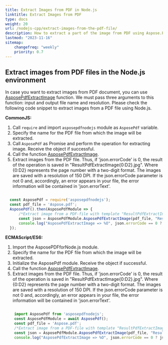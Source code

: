 ```yaml
---
title: Extract Images from PDF in Node.js
linktitle: Extract Images from PDF
type: docs
weight: 20
url: /nodejs-cpp/extract-images-from-the-pdf-file/
description: How to extract a part of the image from PDF using Aspose.PDF for Node.js via C++ toolkit.
lastmod: "2023-11-16"
sitemap:
    changefreq: "weekly"
    priority: 0.7
---
```


## Extract images from PDF files in the Node.js environment

In case you want to extract images from PDF document, you can use [AsposePdfExtractImage](https://reference.aspose.com/pdf/nodejs-cpp/convert/asposepdfextractimage/) function. 
We must pass three arguments to this function:  input and output file name and resolution.
Please check the following code snippet to extract images from a PDF file using Node.js.

**CommonJS:**

1. Call `require` and import `asposepdfnodejs` module as `AsposePdf` variable.
1. Specify the name for the PDF file from which the image will be extracted.
1. Call `AsposePdf` as Promise and perform the operation for extracting image. Receive the object if successful.
1. Call the function [AsposePdfExtractImage](https://reference.aspose.com/pdf/nodejs-cpp/convert/asposepdfextractimage/).
1. Extract images from the PDF file. Thus, if 'json.errorCode' is 0, the result of the operation is saved in "ResultPdfExtractImage{0:D2}.jpg". Where {0:D2} represents the page number with a two-digit format. The images are saved with a resolution of 150 DPI. If the json.errorCode parameter is not 0 and, accordingly, an error appears in your file, the error information will be contained in 'json.errorText'.

```js

  const AsposePdf = require('asposepdfnodejs');
  const pdf_file = 'Aspose.pdf';
  AsposePdf().then(AsposePdfModule => {
      /*Extract image from a PDF-file with template "ResultPdfExtractImage{0:D2}.jpg" ({0}, {0:D2}, {0:D3}, ... format page number), resolution 150 DPI and save*/
      const json = AsposePdfModule.AsposePdfExtractImage(pdf_file, "ResultPdfExtractImage{0:D2}.jpg", 150);
      console.log("AsposePdfExtractImage => %O", json.errorCode == 0 ? json.filesNameResult : json.errorText);
  });
```

**ECMAScript/ES6:**

1. Import the AsposePDFforNode.js module.
1. Specify the name for the PDF file from which the image will be extracted.
1. Initialize the AsposePdf module. Receive the object if successful.
1. Call the function [AsposePdfExtractImage](https://reference.aspose.com/pdf/nodejs-cpp/convert/asposepdfextractimage/).
1. Extract images from the PDF file. Thus, if 'json.errorCode' is 0, the result of the operation is saved in "ResultPdfExtractImage{0:D2}.jpg". Where {0:D2} represents the page number with a two-digit format. The images are saved with a resolution of 150 DPI. If the json.errorCode parameter is not 0 and, accordingly, an error appears in your file, the error information will be contained in 'json.errorText'.

```js

    import AsposePdf from 'asposepdfnodejs';
    const AsposePdfModule = await AsposePdf();
    const pdf_file = 'Aspose.pdf';
    /*Extract image from a PDF-file with template "ResultPdfExtractImage{0:D2}.jpg" ({0}, {0:D2}, {0:D3}, ... format page number), resolution 150 DPI and save*/
    const json = AsposePdfModule.AsposePdfExtractImage(pdf_file, "ResultPdfExtractImage{0:D2}.jpg", 150);
    console.log("AsposePdfExtractImage => %O", json.errorCode == 0 ? json.filesNameResult : json.errorText);
```
